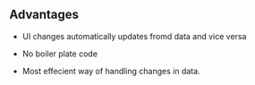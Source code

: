 ##  Advantages

* UI changes automatically updates fromd data and vice versa

* No boiler plate code

* Most effecient way of handling changes in data.
